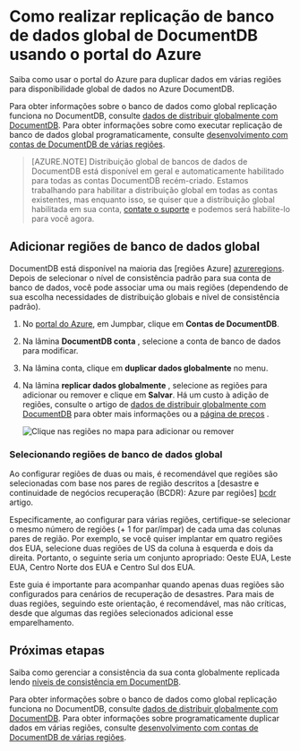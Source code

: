 <properties
    pageTitle="Replicação de banco de dados global de DocumentDB | Microsoft Azure"
    description="Saiba como gerenciar a duplicação global de sua conta de DocumentDB via portal do Azure."
    services="documentdb"
    keywords="banco de dados global, replicação"
    documentationCenter=""
    authors="mimig1"
    manager="jhubbard"
    editor="cgronlun"/>

<tags
    ms.service="documentdb"
    ms.workload="data-services"
    ms.tgt_pltfrm="na"
    ms.devlang="na"
    ms.topic="article"
    ms.date="10/17/2016"
    ms.author="mimig"/>

# <a name="how-to-perform-documentdb-global-database-replication-using-the-azure-portal"></a>Como realizar replicação de banco de dados global de DocumentDB usando o portal do Azure

Saiba como usar o portal do Azure para duplicar dados em várias regiões para disponibilidade global de dados no Azure DocumentDB.

Para obter informações sobre o banco de dados como global replicação funciona no DocumentDB, consulte [dados de distribuir globalmente com DocumentDB](documentdb-distribute-data-globally.md). Para obter informações sobre como executar replicação de banco de dados global programaticamente, consulte [desenvolvimento com contas de DocumentDB de várias regiões](documentdb-developing-with-multiple-regions.md).

> [AZURE.NOTE] Distribuição global de bancos de dados de DocumentDB está disponível em geral e automaticamente habilitado para todas as contas DocumentDB recém-criado. Estamos trabalhando para habilitar a distribuição global em todas as contas existentes, mas enquanto isso, se quiser que a distribuição global habilitada em sua conta, [contate o suporte](https://portal.azure.com/?#blade/Microsoft_Azure_Support/HelpAndSupportBlade) e podemos será habilite-lo para você agora.

## <a id="addregion"></a>Adicionar regiões de banco de dados global

DocumentDB está disponível na maioria das [regiões Azure] [azureregions]. Depois de selecionar o nível de consistência padrão para sua conta de banco de dados, você pode associar uma ou mais regiões (dependendo de sua escolha necessidades de distribuição globais e nível de consistência padrão).

1. No [portal do Azure](https://portal.azure.com/), em Jumpbar, clique em **Contas de DocumentDB**.
2. Na lâmina **DocumentDB conta** , selecione a conta de banco de dados para modificar.
3. Na lâmina conta, clique em **duplicar dados globalmente** no menu.
4. Na lâmina **replicar dados globalmente** , selecione as regiões para adicionar ou remover e clique em **Salvar**. Há um custo à adição de regiões, consulte o artigo de [dados de distribuir globalmente com DocumentDB](documentdb-distribute-data-globally.md) para obter mais informações ou a [página de preços](https://azure.microsoft.com/pricing/details/documentdb/) .

    ![Clique nas regiões no mapa para adicionar ou remover][1]

### <a name="selecting-global-database-regions"></a>Selecionando regiões de banco de dados global

Ao configurar regiões de duas ou mais, é recomendável que regiões são selecionadas com base nos pares de região descritos a [desastre e continuidade de negócios recuperação (BCDR): Azure par regiões]  [ bcdr] artigo.

Especificamente, ao configurar para várias regiões, certifique-se selecionar o mesmo número de regiões (+ 1 for par/ímpar) de cada uma das colunas pares de região. Por exemplo, se você quiser implantar em quatro regiões dos EUA, selecione duas regiões de US da coluna à esquerda e dois da direita. Portanto, o seguinte seria um conjunto apropriado: Oeste EUA, Leste EUA, Centro Norte dos EUA e Centro Sul dos EUA.

Este guia é importante para acompanhar quando apenas duas regiões são configurados para cenários de recuperação de desastres. Para mais de duas regiões, seguindo este orientação, é recomendável, mas não críticas, desde que algumas das regiões selecionados adicional esse emparelhamento.

<!---
## <a id="selectwriteregion"></a>Select the write region

While all regions associated with your DocumentDB database account can serve reads (both, single item as well as multi-item paginated reads) and queries, only one region can actively receive the write (insert, upsert, replace, delete) requests. To set the active write region, do the following  


1. In the **DocumentDB Account** blade, select the database account to modify.
2. In the account blade, if the **All Settings** blade is not already opened, click **All Settings**.
3. In the **All Settings** blade, click **Write Region Priority**.
    ![Change the write region under DocumentDB Account > Settings > Add/Remove Regions][2]
4. Click and drag regions to order the list of regions. The first region in the list of regions is the active write region.
    ![Change the write region by reordering the region list under DocumentDB Account > Settings > Change Write Regions][3]
-->

## <a id="next"></a>Próximas etapas

Saiba como gerenciar a consistência da sua conta globalmente replicada lendo [níveis de consistência em DocumentDB](documentdb-consistency-levels.md).

Para obter informações sobre o banco de dados como global replicação funciona no DocumentDB, consulte [dados de distribuir globalmente com DocumentDB](documentdb-distribute-data-globally.md). Para obter informações sobre programaticamente duplicar dados em várias regiões, consulte [desenvolvimento com contas de DocumentDB de várias regiões](documentdb-developing-with-multiple-regions.md).

<!--Image references-->
[1]: ./media/documentdb-portal-global-replication/documentdb-add-region.png
[2]: ./media/documentdb-portal-global-replication/documentdb_change_write_region-1.png
[3]: ./media/documentdb-portal-global-replication/documentdb_change_write_region-2.png

<!--Reference style links - using these makes the source content way more readable than using inline links-->
[bcdr]: https://azure.microsoft.com/documentation/articles/best-practices-availability-paired-regions/
[consistency]: https://azure.microsoft.com/documentation/articles/documentdb-consistency-levels/
[azureregions]: https://azure.microsoft.com/en-us/regions/#services
[offers]: https://azure.microsoft.com/en-us/pricing/details/documentdb/
